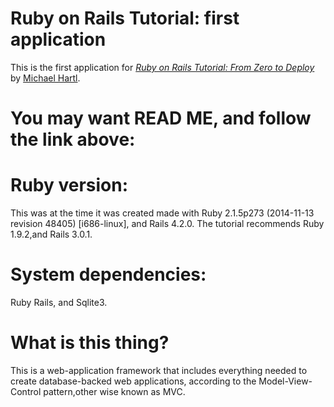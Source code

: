 # Ruby on Rails Tutorial: first application
This is the first application for
[*Ruby on Rails Tutorial: From Zero to Deploy*](https://www.railstutorial.org/book/beginning#cha-beginning)
by [Michael Hartl](http://michaelhartl.com/).

# You may want READ ME, and follow the link above:

# Ruby version:
This was at the time it was created made with Ruby 2.1.5p273 (2014-11-13 revision 48405) [i686-linux], and Rails 4.2.0.
The tutorial recommends Ruby 1.9.2,and Rails 3.0.1.

# System dependencies:
Ruby Rails, and Sqlite3.

# What is this thing?
This is a web-application framework that includes everything needed to create database-backed web applications,
according to the Model-View-Control pattern,other wise known as MVC.
